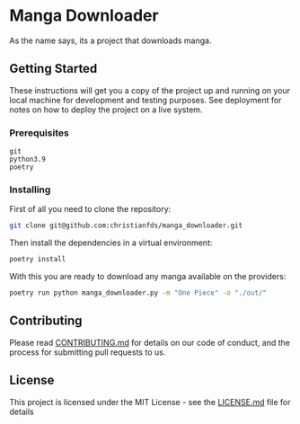
# Manga Downloader
As the name says, its a project that downloads manga.

## Getting Started
These instructions will get you a copy of the project up and running on your local machine for development and testing purposes. See deployment for notes on how to deploy the project on a live system.

### Prerequisites
```
git
python3.9
poetry
```
### Installing
First of all you need to clone the repository:
```bash
git clone git@github.com:christianfds/manga_downloader.git
```
Then install the dependencies in a virtual environment:
```bash
poetry install
```

With this you are ready to download any manga available on the providers:
```bash
poetry run python manga_downloader.py -m "One Piece" -o "./out/"
```

## Contributing
Please read [CONTRIBUTING.md](CONTRIBUTING.md) for details on our code of conduct, and the process for submitting pull requests to us.

## License
This project is licensed under the MIT License - see the [LICENSE.md](LICENSE.md) file for details
